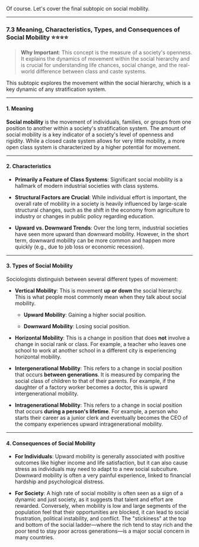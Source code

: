 Of course. Let's cover the final subtopic on social mobility.

---

### 7.3 Meaning, Characteristics, Types, and Consequences of Social Mobility ⭐⭐⭐⭐

> **Why Important**: This concept is the measure of a society's openness. It explains the dynamics of movement within the social hierarchy and is crucial for understanding life chances, social change, and the real-world difference between class and caste systems.

This subtopic explores the movement within the social hierarchy, which is a key dynamic of any stratification system.

---

#### **1. Meaning**

**Social mobility** is the movement of individuals, families, or groups from one position to another within a society's stratification system. The amount of social mobility is a key indicator of a society's level of openness and rigidity. While a closed caste system allows for very little mobility, a more open class system is characterized by a higher potential for movement.

---

#### **2. Characteristics**

- **Primarily a Feature of Class Systems**: Significant social mobility is a hallmark of modern industrial societies with class systems.
    
- **Structural Factors are Crucial**: While individual effort is important, the overall rate of mobility in a society is heavily influenced by large-scale structural changes, such as the shift in the economy from agriculture to industry or changes in public policy regarding education.
    
- **Upward vs. Downward Trends**: Over the long term, industrial societies have seen more upward than downward mobility. However, in the short term, downward mobility can be more common and happen more quickly (e.g., due to job loss or economic recession).
    

---

#### **3. Types of Social Mobility**

Sociologists distinguish between several different types of movement:

- **Vertical Mobility**: This is movement **up or down** the social hierarchy. This is what people most commonly mean when they talk about social mobility.
    
    - **Upward Mobility**: Gaining a higher social position.
        
    - **Downward Mobility**: Losing social position.
        
- **Horizontal Mobility**: This is a change in position that does **not** involve a change in social rank or class. For example, a teacher who leaves one school to work at another school in a different city is experiencing horizontal mobility.
    
- **Intergenerational Mobility**: This refers to a change in social position that occurs **between generations**. It is measured by comparing the social class of children to that of their parents. For example, if the daughter of a factory worker becomes a doctor, this is upward intergenerational mobility.
    
- **Intragenerational Mobility**: This refers to a change in social position that occurs **during a person's lifetime**. For example, a person who starts their career as a junior clerk and eventually becomes the CEO of the company experiences upward intragenerational mobility.
    

---

#### **4. Consequences of Social Mobility**

- **For Individuals**: Upward mobility is generally associated with positive outcomes like higher income and life satisfaction, but it can also cause stress as individuals may need to adapt to a new social subculture. Downward mobility is often a very painful experience, linked to financial hardship and psychological distress.
    
- **For Society**: A high rate of social mobility is often seen as a sign of a dynamic and just society, as it suggests that talent and effort are rewarded. Conversely, when mobility is low and large segments of the population feel that their opportunities are blocked, it can lead to social frustration, political instability, and conflict. The "stickiness" at the top and bottom of the social ladder—where the rich tend to stay rich and the poor tend to stay poor across generations—is a major social concern in many countries.
